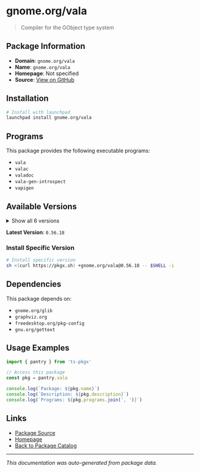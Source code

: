 # gnome.org/vala

> Compiler for the GObject type system

## Package Information

- **Domain**: `gnome.org/vala`
- **Name**: `gnome.org/vala`
- **Homepage**: Not specified
- **Source**: [View on GitHub](https://github.com/pkgxdev/pantry/tree/main/projects/gnome.org/vala/package.yml)

## Installation

```bash
# Install with launchpad
launchpad install gnome.org/vala
```

## Programs

This package provides the following executable programs:

- `vala`
- `valac`
- `valadoc`
- `vala-gen-introspect`
- `vapigen`

## Available Versions

<details>
<summary>Show all 6 versions</summary>

- `0.56.18`, `0.56.17`, `0.56.16`, `0.56.15`, `0.56.14`
- `0.56.13`

</details>

**Latest Version**: `0.56.18`

### Install Specific Version

```bash
# Install specific version
sh <(curl https://pkgx.sh) +gnome.org/vala@0.56.18 -- $SHELL -i
```

## Dependencies

This package depends on:

- `gnome.org/glib`
- `graphviz.org`
- `freedesktop.org/pkg-config`
- `gnu.org/gettext`

## Usage Examples

```typescript
import { pantry } from 'ts-pkgx'

// Access this package
const pkg = pantry.vala

console.log(`Package: ${pkg.name}`)
console.log(`Description: ${pkg.description}`)
console.log(`Programs: ${pkg.programs.join(', ')}`)
```

## Links

- [Package Source](https://github.com/pkgxdev/pantry/tree/main/projects/gnome.org/vala/package.yml)
- [Homepage](#)
- [Back to Package Catalog](../../../package-catalog.md)

---

*This documentation was auto-generated from package data.*
